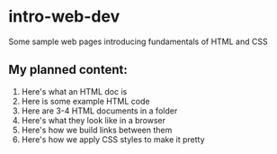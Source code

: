 # intro-web-dev
Some sample web pages introducing fundamentals of HTML and CSS

## My planned content:
1. Here's what an HTML doc is
2. Here is some example HTML code
3. Here are 3-4 HTML documents in a folder
4. Here's what they look like in a browser
5. Here's how we build links between them
6. Here's how we apply CSS styles to make it pretty
